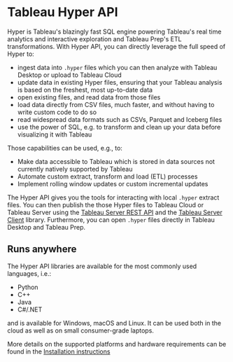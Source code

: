 # Tableau Hyper API

Hyper is Tableau's blazingly fast SQL engine powering Tableau's real time analytics and interactive exploration and Tableau Prep's ETL transformations.
With Hyper API, you can directly leverage the full speed of Hyper to:

* ingest data into `.hyper` files which you can then analyze with Tableau Desktop or upload to Tableau Cloud
* update data in existing Hyper files, ensuring that your Tableau analysis is based on the freshest, most up-to-date data
* open existing files, and read data from those files
* load data directly from CSV files, much faster, and without having to write custom code to do so
* read widespread data formats such as CSVs, Parquet and Iceberg files
* use the power of SQL, e.g. to transform and clean up your data before visualizing it with Tableau

Those capabilities can be used, e.g., to:

- Make data accessible to Tableau which is stored in data sources not
  currently natively supported by Tableau
- Automate custom extract, transform and load (ETL) processes
- Implement rolling window updates or custom incremental updates

The Hyper API gives you the tools for interacting with local `.hyper` extract files.
You can then publish the those Hyper files to Tableau Cloud or Tableau Server
using the
[Tableau Server REST API](https://onlinehelp.tableau.com/current/api/rest_api/en-us/help.htm)
and the
[Tableau Server Client](https://tableau.github.io/server-client-python/#) library.
Furthermore, you can open `.hyper` files directly in Tableau Desktop and Tableau Prep.

## Runs anywhere

The Hyper API libraries are available for the most commonly used languages, i.e.:

- Python
- C++
- Java
- C#/.NET

and is available for Windows, macOS and Linux.
It can be used both in the cloud as well as on small consumer-grade laptops.

More details on the supported platforms and hardware requirements can be found in the [Installation instructions](installation)